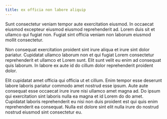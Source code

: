 ```yaml
---
title: ex officia non labore aliquip
---
```


Sunt consectetur veniam tempor aute exercitation eiusmod. In occaecat eiusmod excepteur eiusmod eiusmod reprehenderit ad. Lorem duis sit et ullamco qui fugiat non. Fugiat sint officia veniam non laborum eiusmod mollit consectetur.

Non consequat exercitation proident sint irure aliqua et irure sint dolor pariatur. Cupidatat ullamco laborum non et qui fugiat Lorem consectetur reprehenderit et ullamco et Lorem sunt. Elit sunt velit eu enim ad consequat quis laborum. In labore ex aute id do cillum dolor reprehenderit proident dolor.

Elit cupidatat amet officia qui officia ut et cillum. Enim tempor esse deserunt labore laboris pariatur commodo amet nostrud esse ipsum. Aute aute consequat esse occaecat irure irure nisi ullamco amet magna ad. Do ipsum qui exercitation sint laboris nulla ea magna et id Lorem do do amet. Cupidatat laboris reprehenderit eu nisi non duis proident est qui quis enim reprehenderit ea consequat. Nulla est dolore sint elit nulla irure do nostrud nostrud eiusmod sint consectetur eu.